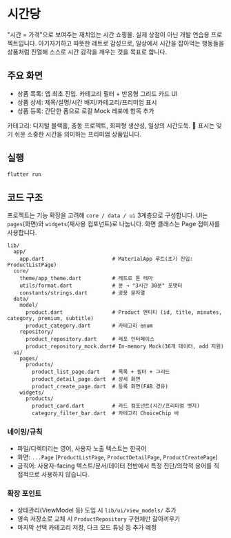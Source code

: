 # 시간당

"시간 = 가격"으로 보여주는 재치있는 시간 쇼핑몰. 실제 상점이 아닌 개발 연습용 프로젝트입니다. 아기자기하고 따뜻한 레트로 감성으로, 일상에서 시간을 잡아먹는 행동들을 상품처럼 진열해 스스로 시간 감각을 깨우는 것을 목표로 합니다.

## 주요 화면

- 상품 목록: 앱 최초 진입. 카테고리 필터 + 반응형 그리드 카드 UI
- 상품 상세: 제목/설명/시간 배지/카테고리/프리미엄 표시
- 상품 등록: 간단한 폼으로 로컬 Mock 레포에 항목 추가

카테고리: 디지털 블랙홀, 충동 프로젝트, 회피형 생산성, 일상의 시간도둑. 💎 표시는 잊기 쉬운 소중한 시간을 의미하는 프리미엄 상품입니다.

## 실행

```bash
flutter run
```

## 코드 구조

프로젝트는 기능 확장을 고려해 `core / data / ui` 3계층으로 구성합니다. UI는 `pages`(화면)와 `widgets`(재사용 컴포넌트)로 나눕니다. 화면 클래스는 Page 접미사를 사용합니다.

```text
lib/
  app/
    app.dart                      # MaterialApp 루트(초기 진입: ProductListPage)
  core/
    theme/app_theme.dart          # 레트로 톤 테마
    utils/format.dart             # 분 → "3시간 30분" 포맷터
    constants/strings.dart        # 공용 문자열
  data/
    model/
      product.dart                # Product 엔티티 (id, title, minutes, category, premium, subtitle)
      product_category.dart       # 카테고리 enum
    repository/
      product_repository.dart     # 레포 인터페이스
      product_repository_mock.dart# In-memory Mock(36개 데이터, add 지원)
  ui/
    pages/
      products/
        product_list_page.dart    # 목록 + 필터 + 그리드
        product_detail_page.dart  # 상세 화면
        product_create_page.dart  # 등록 화면(FAB 경유)
    widgets/
      products/
        product_card.dart         # 카드 컴포넌트(시간/프리미엄 뱃지)
        category_filter_bar.dart  # 카테고리 ChoiceChip 바
```

### 네이밍/규칙

- 파일/디렉터리는 영어, 사용자 노출 텍스트는 한국어
- 화면: `...Page` (`ProductListPage`, `ProductDetailPage`, `ProductCreatePage`)
- 금칙어: 사용자-facing 텍스트/문서/데이터 전반에서 특정 진단/의학적 용어를 직접적으로 사용하지 않습니다.

### 확장 포인트

- 상태관리(ViewModel 등) 도입 시 `lib/ui/view_models/` 추가
- 영속 저장소로 교체 시 `ProductRepository` 구현체만 갈아끼우기
- 마지막 선택 카테고리 저장, 다크 모드 튜닝 등 추가 예정
